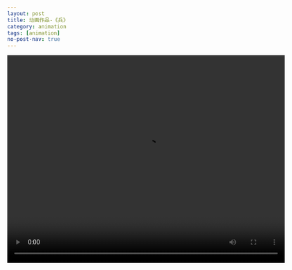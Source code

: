 ```yaml
---
layout: post
title: 动画作品-《兵》
category: animation
tags: [animation]
no-post-nav: true
---
```


<video id="video" width="640" height="480" controls="" autoplay="autoplay" src="../static_files/animation/《兵》动画作品17859700153任宇佳.mp4" type="video/mp4">
</video>